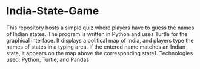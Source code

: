# India-State-Game
This repository hosts a simple quiz where players have to guess the names of Indian states. The program is written in Python and uses Turtle for the graphical interface. It displays a political map of India, and players type the names of states in a typing area. If the entered name matches an Indian state, it appears on the map above the corresponding state1.
Technologies used: Python, Turtle, and Pandas
